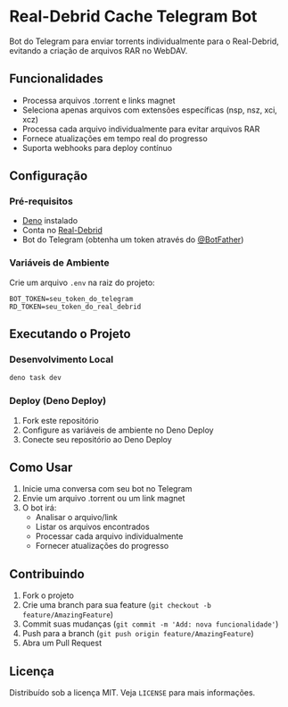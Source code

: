 # Real-Debrid Cache Telegram Bot

Bot do Telegram para enviar torrents individualmente para o Real-Debrid, evitando a criação de arquivos RAR no WebDAV.

## Funcionalidades

- Processa arquivos .torrent e links magnet
- Seleciona apenas arquivos com extensões específicas (nsp, nsz, xci, xcz)
- Processa cada arquivo individualmente para evitar arquivos RAR
- Fornece atualizações em tempo real do progresso
- Suporta webhooks para deploy contínuo

## Configuração

### Pré-requisitos
- [Deno](https://deno.land/) instalado
- Conta no [Real-Debrid](https://real-debrid.com/)
- Bot do Telegram (obtenha um token através do [@BotFather](https://t.me/botfather))

### Variáveis de Ambiente
Crie um arquivo `.env` na raiz do projeto:

```env
BOT_TOKEN=seu_token_do_telegram
RD_TOKEN=seu_token_do_real_debrid
```

## Executando o Projeto

### Desenvolvimento Local
```bash
deno task dev
```

### Deploy (Deno Deploy)
1. Fork este repositório
2. Configure as variáveis de ambiente no Deno Deploy
3. Conecte seu repositório ao Deno Deploy

## Como Usar

1. Inicie uma conversa com seu bot no Telegram
2. Envie um arquivo .torrent ou um link magnet
3. O bot irá:
   - Analisar o arquivo/link
   - Listar os arquivos encontrados
   - Processar cada arquivo individualmente
   - Fornecer atualizações do progresso

## Contribuindo

1. Fork o projeto
2. Crie uma branch para sua feature (`git checkout -b feature/AmazingFeature`)
3. Commit suas mudanças (`git commit -m 'Add: nova funcionalidade'`)
4. Push para a branch (`git push origin feature/AmazingFeature`)
5. Abra um Pull Request

## Licença

Distribuído sob a licença MIT. Veja `LICENSE` para mais informações.
